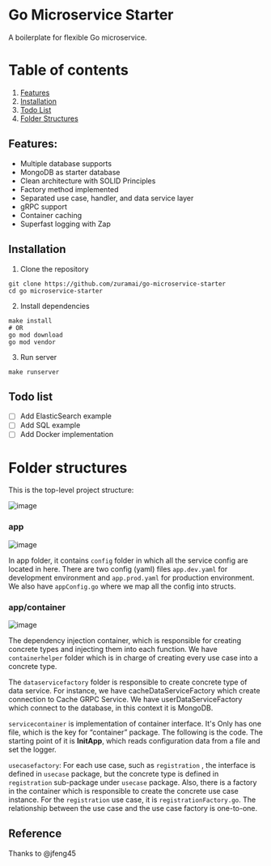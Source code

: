 # Go Microservice Starter
A boilerplate for flexible Go microservice.

# Table of contents
1. [Features](#features)
2. [Installation](#installation)
3. [Todo List](#todo-list)
4. [Folder Structures](#folder-structures)

## Features:
- Multiple database supports
- MongoDB as starter database
- Clean architecture with SOLID Principles
- Factory method implemented
- Separated use case, handler, and data service layer
- gRPC support
- Container caching
- Superfast logging with Zap

## Installation
1. Clone the repository
```
git clone https://github.com/zuramai/go-microservice-starter
cd go microservice-starter
```
2. Install dependencies
```
make install
# OR
go mod download
go mod vendor
```
3. Run server
```
make runserver
```

## Todo list
- [ ] Add ElasticSearch example
- [ ] Add SQL example
- [ ] Add Docker implementation

# Folder structures
This is the top-level project structure:

![image](https://user-images.githubusercontent.com/45036724/123934409-73379180-d9bd-11eb-80aa-063765b907c8.png)

### app
![image](https://user-images.githubusercontent.com/45036724/123934830-dfb29080-d9bd-11eb-8dfc-bd7cc8ab6549.png)

In app folder, it contains `config` folder in which all the service config are located in here. There are two config (yaml) files `app.dev.yaml` for development environment and `app.prod.yaml` for production environment. We also have `appConfig.go` where we map all the config into structs.

### app/container
![image](https://user-images.githubusercontent.com/45036724/123935673-a169a100-d9be-11eb-967f-1ec2d39f5b72.png)

The dependency injection container, which is responsible for creating concrete types and injecting them into each function. We have `containerhelper` folder which is in charge of creating every use case into a concrete type.

The `dataservicefactory` folder is responsible to create concrete type of data service. For instance, we have cacheDataServiceFactory which create connection to Cache GRPC Service. We have userDataServiceFactory which connect to the database, in this context it is MongoDB.

`servicecontainer` is implementation of container interface. It's Only has one file, which is the key for “container” package. The following is the code. The starting point of it is **InitApp**, which reads configuration data from a file and set the logger.

`usecasefactory`: For each use case, such as `registration` , the interface is defined in `usecase` package, but the concrete type is defined in `registration` sub-package under `usecase` package. Also, there is a factory in the container which is responsible to create the concrete use case instance. For the `registration` use case, it is `registrationFactory.go`. The relationship between the use case and the use case factory is one-to-one.


## Reference
Thanks to @jfeng45


